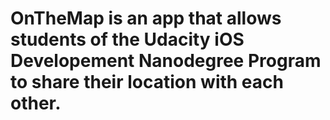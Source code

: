 # OnTheMap is an app that allows students of the Udacity iOS Developement Nanodegree Program to share their location with each other.
